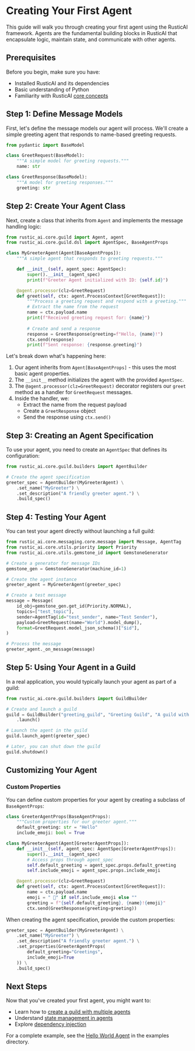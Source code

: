 # Creating Your First Agent

This guide will walk you through creating your first agent using the RusticAI framework. Agents are the fundamental building blocks in RusticAI that encapsulate logic, maintain state, and communicate with other agents.

## Prerequisites

Before you begin, make sure you have:
- Installed RusticAI and its dependencies
- Basic understanding of Python
- Familiarity with RusticAI [core concepts](../core/index.md)

## Step 1: Define Message Models

First, let's define the message models our agent will process. We'll create a simple greeting agent that responds to name-based greeting requests.

```python
from pydantic import BaseModel

class GreetRequest(BaseModel):
    """A simple model for greeting requests."""
    name: str

class GreetResponse(BaseModel):
    """A model for greeting responses."""
    greeting: str
```

## Step 2: Create Your Agent Class

Next, create a class that inherits from `Agent` and implements the message handling logic:

```python
from rustic_ai.core.guild import Agent, agent
from rustic_ai.core.guild.dsl import AgentSpec, BaseAgentProps

class MyGreeterAgent(Agent[BaseAgentProps]):
    """A simple agent that responds to greeting requests."""

    def __init__(self, agent_spec: AgentSpec):
        super().__init__(agent_spec)
        print(f"Greeter Agent initialized with ID: {self.id}")

    @agent.processor(clz=GreetRequest)
    def greet(self, ctx: agent.ProcessContext[GreetRequest]):
        """Process a greeting request and respond with a greeting."""
        # Extract the name from the request
        name = ctx.payload.name
        print(f"Received greeting request for: {name}")
        
        # Create and send a response
        response = GreetResponse(greeting=f"Hello, {name}!")
        ctx.send(response)
        print(f"Sent response: {response.greeting}")
```

Let's break down what's happening here:

1. Our agent inherits from `Agent[BaseAgentProps]` - this uses the most basic agent properties.
2. The `__init__` method initializes the agent with the provided `AgentSpec`.
3. The `@agent.processor(clz=GreetRequest)` decorator registers our `greet` method as a handler for `GreetRequest` messages.
4. Inside the handler, we:
   - Extract the name from the request payload
   - Create a `GreetResponse` object
   - Send the response using `ctx.send()`

## Step 3: Creating an Agent Specification

To use your agent, you need to create an `AgentSpec` that defines its configuration:

```python
from rustic_ai.core.guild.builders import AgentBuilder

# Create the agent specification
greeter_spec = AgentBuilder(MyGreeterAgent) \
    .set_name("MyGreeter") \
    .set_description("A friendly greeter agent.") \
    .build_spec()
```

## Step 4: Testing Your Agent

You can test your agent directly without launching a full guild:

```python
from rustic_ai.core.messaging.core.message import Message, AgentTag
from rustic_ai.core.utils.priority import Priority
from rustic_ai.core.utils.gemstone_id import GemstoneGenerator

# Create a generator for message IDs
gemstone_gen = GemstoneGenerator(machine_id=1)

# Create the agent instance
greeter_agent = MyGreeterAgent(greeter_spec)

# Create a test message
message = Message(
    id_obj=gemstone_gen.get_id(Priority.NORMAL),
    topics=["test_topic"],
    sender=AgentTag(id="test_sender", name="Test Sender"),
    payload=GreetRequest(name="World").model_dump(),
    format=GreetRequest.model_json_schema()["$id"],
)

# Process the message
greeter_agent._on_message(message)
```

## Step 5: Using Your Agent in a Guild

In a real application, you would typically launch your agent as part of a guild:

```python
from rustic_ai.core.guild.builders import GuildBuilder

# Create and launch a guild
guild = GuildBuilder("greeting_guild", "Greeting Guild", "A guild with a greeter agent") \
    .launch()

# Launch the agent in the guild
guild.launch_agent(greeter_spec)

# Later, you can shut down the guild
guild.shutdown()
```

## Customizing Your Agent

### Custom Properties

You can define custom properties for your agent by creating a subclass of `BaseAgentProps`:

```python
class GreeterAgentProps(BaseAgentProps):
    """Custom properties for our greeter agent."""
    default_greeting: str = "Hello"
    include_emoji: bool = True

class MyGreeterAgent(Agent[GreeterAgentProps]):
    def __init__(self, agent_spec: AgentSpec[GreeterAgentProps]):
        super().__init__(agent_spec)
        # Access props through agent_spec
        self.default_greeting = agent_spec.props.default_greeting
        self.include_emoji = agent_spec.props.include_emoji

    @agent.processor(clz=GreetRequest)
    def greet(self, ctx: agent.ProcessContext[GreetRequest]):
        name = ctx.payload.name
        emoji = " 👋" if self.include_emoji else ""
        greeting = f"{self.default_greeting}, {name}!{emoji}"
        ctx.send(GreetResponse(greeting=greeting))
```

When creating the agent specification, provide the custom properties:

```python
greeter_spec = AgentBuilder(MyGreeterAgent) \
    .set_name("MyGreeter") \
    .set_description("A friendly greeter agent.") \
    .set_properties(GreeterAgentProps(
        default_greeting="Greetings",
        include_emoji=True
    )) \
    .build_spec()
```

## Next Steps

Now that you've created your first agent, you might want to:

- Learn how to [create a guild with multiple agents](creating_a_guild.md)
- Understand [state management in agents](state_management.md)
- Explore [dependency injection](dependency_injection.md)

For a complete example, see the [Hello World Agent](../../examples/hello_world/hello_world_agent.py) in the examples directory. 
